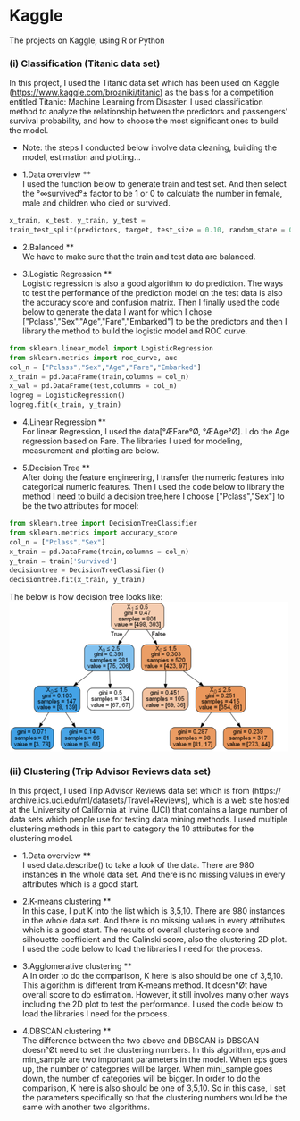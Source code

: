 # Kaggle
The projects on Kaggle, using R or Python

### (i)	Classification (Titanic data set)
In this project, I used the Titanic data set which has been used on Kaggle (https://www.kaggle.com/broaniki/titanic) as the basis for a competition entitled Titanic: Machine Learning from Disaster. I used classification method to analyze the relationship between the predictors and passengers’ survival probability, and how to choose the most significant ones to build the model. 

  * Note: the steps I conducted below involve data cleaning, building the model, estimation and plotting...

  * 1.Data overview ** <br>
I used the function below to generate train and test set. And then select the °∞survived°± factor to be 1 or 0 to calculate the number in female, male and children who died or survived.
```python
x_train, x_test, y_train, y_test = 
train_test_split(predictors, target, test_size = 0.10, random_state = 0)
```
  * 2.Balanced ** <br>
We have to make sure that the train and test data are balanced.

  * 3.Logistic Regression ** <br>
Logistic regression is also a good algorithm to do prediction. The ways to test the performance of the prediction model on the test data is also the accuracy score and confusion matrix. Then I finally used the code below to generate the data I want for which I chose ["Pclass","Sex","Age","Fare","Embarked"] to be the predictors and then I library the method to build the logistic model and ROC curve. 
```python
from sklearn.linear_model import LogisticRegression
from sklearn.metrics import roc_curve, auc
col_n = ["Pclass","Sex","Age","Fare","Embarked"]
x_train = pd.DataFrame(train,columns = col_n)
x_val = pd.DataFrame(test,columns = col_n)
logreg = LogisticRegression()
logreg.fit(x_train, y_train)
```
  * 4.Linear Regression ** <br>
For linear Regression, I used the data[°ÆFare°Ø, °ÆAge°Ø]. I do the Age regression based on Fare.
The libraries I used for modeling, measurement and plotting are below.
 
 * 5.Decision Tree ** <br>
After doing the feature engineering, I transfer the numeric features into categorical numeric features. Then I used the code below to library the method I need to build a decision tree,here I choose ["Pclass","Sex"] to be the two attributes for model:
```python
from sklearn.tree import DecisionTreeClassifier
from sklearn.metrics import accuracy_score
col_n = ["Pclass","Sex"]
x_train = pd.DataFrame(train,columns = col_n)
y_train = train['Survived']
decisiontree = DecisionTreeClassifier()
decisiontree.fit(x_train, y_train)
```
The below is how decision tree looks like:<br>
<img src="https://github.com/nicolehhy/Kaggle/blob/master/Picture1.png" width="500" alt="decision tree">


### (ii)	Clustering (Trip Advisor Reviews data set)
In this project, I used Trip Advisor Reviews data set which is from (https:// archive.ics.uci.edu/ml/datasets/Travel+Reviews), which is a web site hosted at the University of California at Irvine (UCI) that contains a large number of data sets which people use for testing data mining methods. I used multiple clustering methods in this part to category the 10 attributes for the clustering model.

  * 1.Data overview ** <br>
I used data.describe() to take a look of the data. There are 980 instances in the whole data set. And there is no missing values in every attributes which is a good start.

  * 2.K-means clustering ** <br>
In this case, I put K into the list which is 3,5,10. There are 980 instances in the whole data set. And there is no missing values in every attributes which is a good start. The results of overall clustering score and silhouette coefficient and the Calinski score, also the clustering 2D plot. I used the code below to load the libraries I need for the process.

  * 3.Agglomerative clustering **  <br>
A In order to do the comparison, K here is also should be one of 3,5,10. This algorithm is different from K-means method. It doesn°Øt have overall score to do estimation. However, it still involves many other ways including the 2D plot to test the performance. I used the code below to load the libraries I need for the process.

  * 4.DBSCAN clustering **  <br>
The difference between the two above and DBSCAN is DBSCAN doesn°Øt need to set the clustering numbers. In this algorithm, eps and min_sample are two important parameters in the model. When eps goes up, the number of categories will be larger. When mini_sample goes down, the number of categories will be bigger. In order to do the comparison, K here is also should be one of 3,5,10. So in this case, I set the parameters specifically so that the clustering numbers would be the same with another two algorithms. 
